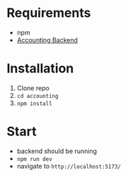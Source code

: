 # Requirements
- npm
- [Accounting Backend](https://github.com/stahlbot/accounting-backend)

# Installation
1. Clone repo
2. `cd accounting`
3. `npm install`

# Start
- backend should be running
- `npm run dev`
- navigate to `http://localhost:5173/`

